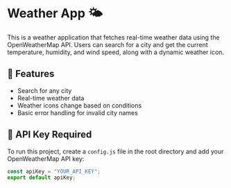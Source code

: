# Weather App 🌤️

This is a weather application that fetches real-time weather data using the OpenWeatherMap API.
Users can search for a city and get the current temperature, humidity, and wind speed, along with a dynamic weather icon.

## 🚀 Features

- Search for any city
- Real-time weather data
- Weather icons change based on conditions
- Basic error handling for invalid city names


## 🔑 API Key Required

To run this project, create a `config.js` file in the root directory and add your OpenWeatherMap API key:

```js
const apiKey = "YOUR_API_KEY";
export default apiKey;
